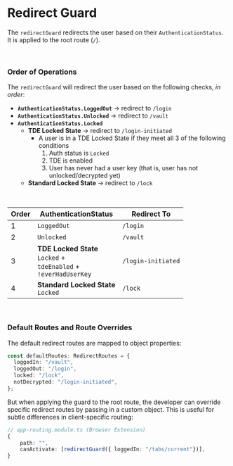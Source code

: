 # Redirect Guard

The `redirectGuard` redirects the user based on their `AuthenticationStatus`. It is applied to the root route (`/`).

<br>

### Order of Operations

The `redirectGuard` will redirect the user based on the following checks, _in order_:

- **`AuthenticationStatus.LoggedOut`** &rarr; redirect to `/login`
- **`AuthenticationStatus.Unlocked`** &rarr; redirect to `/vault`
- **`AuthenticationStatus.Locked`**
  - **TDE Locked State** &rarr; redirect to `/login-initiated`
    - A user is in a TDE Locked State if they meet all 3 of the following conditions
      1. Auth status is `Locked`
      2. TDE is enabled
      3. User has never had a user key (that is, user has not unlocked/decrypted yet)
  - **Standard Locked State** &rarr; redirect to `/lock`

<br>

| Order | AuthenticationStatus                                                            | Redirect To        |
| ----- | ------------------------------------------------------------------------------- | ------------------ |
| 1     | `LoggedOut`                                                                     | `/login`           |
| 2     | `Unlocked`                                                                      | `/vault`           |
| 3     | **TDE Locked State** <br> `Locked` + <br> `tdeEnabled` + <br> `!everHadUserKey` | `/login-initiated` |
| 4     | **Standard Locked State** <br> `Locked`                                         | `/lock`            |

<br>

### Default Routes and Route Overrides

The default redirect routes are mapped to object properties:

```typescript
const defaultRoutes: RedirectRoutes = {
  loggedIn: "/vault",
  loggedOut: "/login",
  locked: "/lock",
  notDecrypted: "/login-initiated",
};
```

But when applying the guard to the root route, the developer can override specific redirect routes by passing in a custom object. This is useful for subtle differences in client-specific routing:

```typescript
// app-routing.module.ts (Browser Extension)
{
    path: "",
    canActivate: [redirectGuard({ loggedIn: "/tabs/current"})],
}
```
